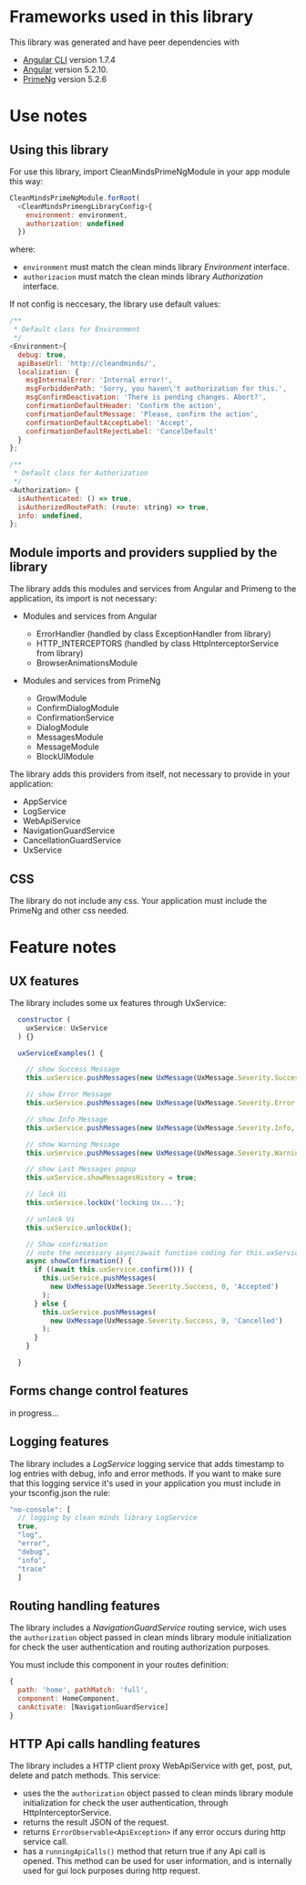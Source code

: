 # Frameworks used in this library

This library was generated and have peer dependencies with 

* [Angular CLI](https://github.com/angular/angular-cli) version 1.7.4
* [Angular](https://angular.io/) version 5.2.10.
* [PrimeNg](https://www.primefaces.org/primeng/#/) version 5.2.6

# Use notes

## Using this library
For use this library, import CleanMindsPrimeNgModule in your app module this way:

```javascript
CleanMindsPrimeNgModule.forRoot(
  <CleanMindsPrimengLibraryConfig>{
    environment: environment,
    authorization: undefined
  })
```

where:
* `environment` must match the clean minds library *Environment* interface.
* `authorizacion` must match the clean minds library *Authorization* interface.

If not config is neccesary, the library use default values:

```javascript
/**
 * Default class for Environment
 */
<Environment>{
  debug: true,
  apiBaseUrl: 'http://cleandminds/',
  localization: {
    msgInternalError: 'Internal error!',
    msgForbiddenPath: 'Sorry, you haven\'t authorization for this.',
    msgConfirmDeactivation: 'There is pending changes. Abort?',
    confirmationDefaultHeader: 'Confirm the action',
    confirmationDefaultMessage: 'Please, confirm the action',
    confirmationDefaultAcceptLabel: 'Accept',
    confirmationDefaultRejectLabel: 'CancelDefault'
  }
};

/**
 * Default class for Authorization
 */
<Authorization> {
  isAuthenticated: () => true,
  isAuthorizedRoutePath: (route: string) => true,
  info: undefined,
};
```

## Module imports and providers supplied by the library

The library adds this modules and services from Angular and Primeng to the application, its import is not necessary:

* Modules and services from Angular
  * ErrorHandler (handled by class ExceptionHandler from library)
  * HTTP_INTERCEPTORS (handled by class HttpInterceptorService from library)
  * BrowserAnimationsModule

* Modules and services from PrimeNg
  * GrowlModule
  * ConfirmDialogModule
  * ConfirmationService
  * DialogModule
  * MessagesModule
  * MessageModule
  * BlockUIModule

The library adds this providers from itself, not necessary to provide in your application:

* AppService
* LogService
* WebApiService
* NavigationGuardService
* CancellationGuardService
* UxService

## CSS

The library do not include any css. Your application must include the PrimeNg and other css needed.

# Feature notes

## UX features

The library includes some ux features through UxService:

```javascript
  constructor (
    uxService: UxService
  ) {}

  uxServiceExamples() {

    // show Success Message
    this.uxService.pushMessages(new UxMessage(UxMessage.Severity.Success, 99999, 'Message'));

    // show Error Message
    this.uxService.pushMessages(new UxMessage(UxMessage.Severity.Error, 99999, 'Message'));

    // show Info Message
    this.uxService.pushMessages(new UxMessage(UxMessage.Severity.Info, 99999, 'Message'));

    // show Warning Message
    this.uxService.pushMessages(new UxMessage(UxMessage.Severity.Warning, 99999, 'Message'));

    // show Last Messages popup
    this.uxService.showMessagesHistory = true;

    // lock Ui
    this.uxService.lockUx('locking Ux...');

    // unlock Ui
    this.uxService.unlockUx();

    // Show confirmation 
    // note the necessary async/await function coding for this.uxService.confirm() method call
    async showConfirmation() {
      if ((await this.uxService.confirm())) {
        this.uxService.pushMessages(
          new UxMessage(UxMessage.Severity.Success, 0, 'Accepted')
        );
      } else {
        this.uxService.pushMessages(
          new UxMessage(UxMessage.Severity.Success, 0, 'Cancelled')
        );
      }
    }

  }
```
## Forms change control features

in progress...

## Logging features

The library includes a *LogService* logging service that adds timestamp to log entries with debug, info and error methods. If you want to make sure that this logging service it's used in your application you must include in your tsconfig.json the rule:

```javascript
"no-console": [
  // logging by clean minds library LogService
  true,
  "log", 
  "error",
  "debug",
  "info",
  "trace"
  ]
```

## Routing handling features

The library includes a *NavigationGuardService* routing service, wich uses the `authorization` object passed in clean minds library module initialization for check the user authentication and routing authorization purposes.

You must include this component in your routes definition:

```javascript
{
  path: 'home', pathMatch: 'full',
  component: HomeComponent,
  canActivate: [NavigationGuardService]
}
```

## HTTP Api calls handling features

The library includes a HTTP client proxy WebApiService with get, post, put, delete and patch methods. This service:

* uses the the `authorization` object passed to clean minds library module initialization for check the user authentication, through HttpInterceptorService.
* returns the result JSON of the request.
* returns `ErrorObservable<ApiException>` if any error occurs during http service call.
* has a `runningApiCalls()` method that return true if any Api call is opened. This method can be used for user information, and is internally used for gui lock purposes during http request.
